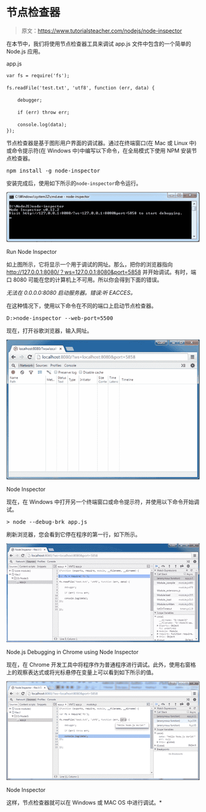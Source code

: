 # 节点检查器

> 原文：<https://www.tutorialsteacher.com/nodejs/node-inspector>

在本节中，我们将使用节点检查器工具来调试 app.js 文件中包含的一个简单的 Node.js 应用。

app.js 

```
var fs = require('fs');

fs.readFile('test.txt', 'utf8', function (err, data) {

    debugger;

    if (err) throw err;

    console.log(data);
}); 
```

节点检查器是基于图形用户界面的调试器。通过在终端窗口(在 Mac 或 Linux 中)或命令提示符(在 Windows 中)中编写以下命令，在全局模式下使用 NPM 安装节点检查器。

<samp>npm install -g node-inspector</samp>

安装完成后，使用如下所示的`node-inspector`命令运行。

[![node inspector](img/c40c5fb5008577c37ca1431657438cc5.png)](../../Content/images/nodejs/node-inspector.png)

Run Node Inspector



如上图所示，它将显示一个用于调试的网址。那么，把你的浏览器指向 http://127.0.0.1:8080/？ws=127.0.0.1:8080&port=5858 并开始调试。有时，端口 8080 可能在您的计算机上不可用。所以你会得到下面的错误。

*无法在 0.0.0.0:8080 启动服务器。错误:听 EACCES。*

在这种情况下，使用以下命令在不同的端口上启动节点检查器。

<samp>D:\>node-inspector --web-port=5500</samp>

现在，打开谷歌浏览器，输入网址。

[![](img/0637640210e5a87d016fb71a67e841f2.png)](../../Content/images/nodejs/node-debug-in-chrome.png)

Node Inspector



现在，在 Windows 中打开另一个终端窗口或命令提示符，并使用以下命令开始调试。

<samp>> node --debug-brk app.js</samp>

刷新浏览器，您会看到它停在程序的第一行，如下所示。

[![Node.js Debugging in Chrome using Node Inspector](img/7db89aeb10b767a796e720e019b4a52e.png)](../../Content/images/nodejs/node-debug-in-chrome2.png)

Node.js Debugging in Chrome using Node Inspector



现在，在 Chrome 开发工具中将程序作为普通程序进行调试。此外，使用右窗格上的观察表达式或将光标悬停在变量上可以看到如下所示的值。

[![](img/1661f7c46229144a6e88d439062033d9.png)](../../Content/images/nodejs/node-debug-in-chrome3.png)

Node Inspector



这样，节点检查器就可以在 Windows 或 MAC OS 中进行调试。*